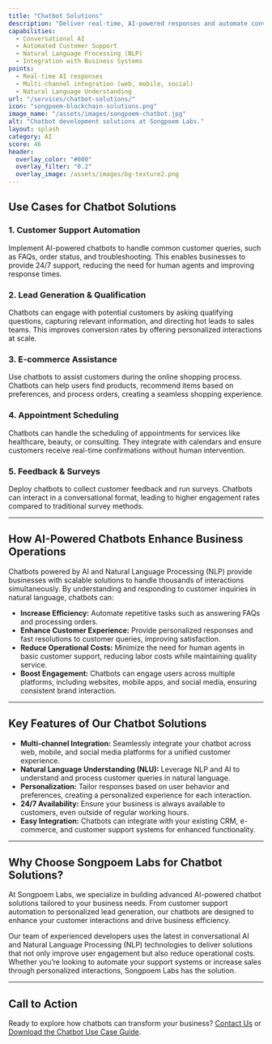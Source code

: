 ```yaml
---
title: "Chatbot Solutions"
description: "Deliver real-time, AI-powered responses and automate conversations with our advanced chatbot solutions, tailored to your business needs."
capabilities:
  - Conversational AI
  - Automated Customer Support
  - Natural Language Processing (NLP)
  - Integration with Business Systems
points:
  - Real-time AI responses
  - Multi-channel integration (web, mobile, social)
  - Natural Language Understanding
url: "/services/chatbot-solutions/"
icon: "songpoem-blockchain-solutions.png"
image_name: "/assets/images/songpoem-chatbot.jpg"
alt: "Chatbot development solutions at Songpoem Labs."
layout: splash
category: AI
score: 46
header:
  overlay_color: "#000"
  overlay_filter: "0.2"
  overlay_image: /assets/images/bg-texture2.png
---
```


## Use Cases for Chatbot Solutions

### 1. Customer Support Automation
Implement AI-powered chatbots to handle common customer queries, such as FAQs, order status, and troubleshooting. This enables businesses to provide 24/7 support, reducing the need for human agents and improving response times.

### 2. Lead Generation & Qualification
Chatbots can engage with potential customers by asking qualifying questions, capturing relevant information, and directing hot leads to sales teams. This improves conversion rates by offering personalized interactions at scale.

### 3. E-commerce Assistance
Use chatbots to assist customers during the online shopping process. Chatbots can help users find products, recommend items based on preferences, and process orders, creating a seamless shopping experience.

### 4. Appointment Scheduling
Chatbots can handle the scheduling of appointments for services like healthcare, beauty, or consulting. They integrate with calendars and ensure customers receive real-time confirmations without human intervention.

### 5. Feedback & Surveys
Deploy chatbots to collect customer feedback and run surveys. Chatbots can interact in a conversational format, leading to higher engagement rates compared to traditional survey methods.

---

## How AI-Powered Chatbots Enhance Business Operations

Chatbots powered by AI and Natural Language Processing (NLP) provide businesses with scalable solutions to handle thousands of interactions simultaneously. By understanding and responding to customer inquiries in natural language, chatbots can:

- **Increase Efficiency:** Automate repetitive tasks such as answering FAQs and processing orders.
- **Enhance Customer Experience:** Provide personalized responses and fast resolutions to customer queries, improving satisfaction.
- **Reduce Operational Costs:** Minimize the need for human agents in basic customer support, reducing labor costs while maintaining quality service.
- **Boost Engagement:** Chatbots can engage users across multiple platforms, including websites, mobile apps, and social media, ensuring consistent brand interaction.

---

## Key Features of Our Chatbot Solutions

- **Multi-channel Integration:** Seamlessly integrate your chatbot across web, mobile, and social media platforms for a unified customer experience.
- **Natural Language Understanding (NLU):** Leverage NLP and AI to understand and process customer queries in natural language.
- **Personalization:** Tailor responses based on user behavior and preferences, creating a personalized experience for each interaction.
- **24/7 Availability:** Ensure your business is always available to customers, even outside of regular working hours.
- **Easy Integration:** Chatbots can integrate with your existing CRM, e-commerce, and customer support systems for enhanced functionality.

---

## Why Choose Songpoem Labs for Chatbot Solutions?

At Songpoem Labs, we specialize in building advanced AI-powered chatbot solutions tailored to your business needs. From customer support automation to personalized lead generation, our chatbots are designed to enhance your customer interactions and drive business efficiency.

Our team of experienced developers uses the latest in conversational AI and Natural Language Processing (NLP) technologies to deliver solutions that not only improve user engagement but also reduce operational costs. Whether you’re looking to automate your support systems or increase sales through personalized interactions, Songpoem Labs has the solution.

---

## Call to Action

Ready to explore how chatbots can transform your business? [Contact Us](/contact) or [Download the Chatbot Use Case Guide](/chatbot-use-case-guide).
